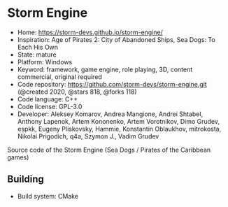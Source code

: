 # Storm Engine

- Home: https://storm-devs.github.io/storm-engine/
- Inspiration: Age of Pirates 2: City of Abandoned Ships, Sea Dogs: To Each His Own
- State: mature
- Platform: Windows
- Keyword: framework, game engine, role playing, 3D, content commercial, original required
- Code repository: https://github.com/storm-devs/storm-engine.git (@created 2020, @stars 818, @forks 118)
- Code language: C++
- Code license: GPL-3.0
- Developer: Aleksey Komarov, Andrea Mangione, Andrei Shtabel, Anthony Lapenok, Artem Kononenko, Artem Vorotnikov, Dimo Grudev, espkk, Eugeny Pliskovsky, Hammie, Konstantin Oblaukhov, mitrokosta, Nikolai Prigodich, q4a, Szymon J., Vadim Grudev

Source code of the Storm Engine (Sea Dogs / Pirates of the Caribbean games)

## Building

- Build system: CMake

